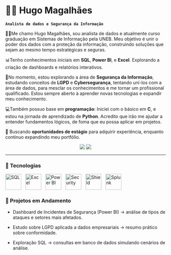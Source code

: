 # 👨‍💻 Hugo Magalhães

**`Analista de dados e Segurança da Informação`**

🙋‍♂️Me chamo Hugo Magalhães, sou analista de dados e atualmente curso graduação em Sistemas de Informação pela UNEB. Meu objetivo é unir o poder dos dados com a proteção da informação, construindo soluções que sejam ao mesmo tempo estratégicas e seguras.

📊Tenho conhecimentos iniciais em **SQL**, **Power BI**, e **Excel**. Explorando a criação de dashboards e relatórios interativos.

🔎No momento, estou explorando a área de **Segurança da Informação**, estudando conceitos de  **LGPD** e **Cybersegurança**, tentando uní-los com a área de dados, para mesclar os conhecimentos e me tornar um profissional qualificado. Estou sempre aberto à aprender novas tecnologias e expandir meu conhecimento.

💻Também possuo base em **programação**: Iniciei com o básico em **C**, e estou na jornada de aprendizado de **Python**. Acredito que irão me ajudar a entender fundamentos lógicos, de foma que eu possa aplicar em projetos.

🚀 Buscando **oportunidades de estágio** para adquirir experiência, enquanto continuo expandindo meu portfólio. 

  <div align="center"> 
  <a href="https://www.linkedin.com/in/hugo-magalhães-0036b3314" target="_blank"><img src="https://img.shields.io/badge/-LinkedIn-%230077B5?style=for-the-badge&logo=linkedin&logoColor=white" target="_blank"></a> 
  <a href = "mailto:hugomagalhaesbds@gmail.com"><img src="https://img.shields.io/badge/-Gmail-%23333?style=for-the-badge&logo=gmail&logoColor=white" target="_blank"></a>
  </div>

___

### 🤖 Tecnologias

<img align="left" alt="SQL" title="SQL" width="50px" style="padding-right: 10px;" src="https://cdn.jsdelivr.net/gh/devicons/devicon@latest/icons/mysql/mysql-original.svg" />

<img align="left" alt="Excel" title="Excel" width="50px" style="padding-right: 10px;" src="https://cdn.jsdelivr.net/gh/devicons/devicon@latest/icons/microsoftsqlserver/microsoftsqlserver-plain.svg" />

<img align="left" alt="Power BI" title="Power BI" width="50px" style="padding-right: 10px;" src="https://cdn.jsdelivr.net/gh/devicons/devicon@latest/icons/powerbi/powerbi-original.svg" />

<img align="left" alt="Security" title="Cybersecurity" width="50px" style="padding-right: 10px;" src="https://cdn-icons-png.flaticon.com/512/3064/3064197.png" />

<img align="left" alt="Shield" title="LGPD" width="50px" style="padding-right: 10px;" src="https://cdn-icons-png.flaticon.com/512/942/942751.png" />

<img align="left" alt="Splunk" title="Splunk" width="50px" style="padding-right: 10px;" src="https://cdn.worldvectorlogo.com/logos/splunk-1.svg" />

<br/><br/><br/>

### 📂 Projetos em Andamento

* Dashboard de Incidentes de Segurança (Power BI) → análise de tipos de ataques e setores mais afetados.

* Estudo sobre LGPD aplicada a dados empresariais → resumo prático sobre conformidade.

* Exploração SQL → consultas em banco de dados simulando cenários de análise.



